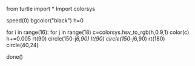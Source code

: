 from turtle import *
Import colorsys

speed(0)
bgcolor("black")
h=0

for i in range(16):
    for j in range(18)
    c=colorsys.hsv_to_rgb(h,0.9,1)
    color(c)
    h+=0.005
    rt(90)
    circle(150-j*6,90)
    It(90)
    circle(150-j*6,90)
    rt(180)
circle(40,24)

done()
